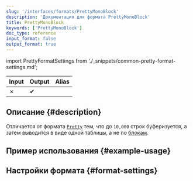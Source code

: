 ```yaml
---
slug: '/interfaces/formats/PrettyMonoBlock'
description: 'Документация для формата PrettyMonoBlock'
title: PrettyMonoBlock
keywords: ['PrettyMonoBlock']
doc_type: reference
input_format: false
output_format: true
---
```

import PrettyFormatSettings from './_snippets/common-pretty-format-settings.md';

| Input | Output  | Alias |
|-------|---------|-------|
| ✗     | ✔       |       |

## Описание {#description}

Отличается от формата [`Pretty`](/interfaces/formats/Pretty) тем, что до `10,000` строк буферизуется, 
а затем выводится в виде одной таблицы, а не по [блокам](/development/architecture#block).

## Пример использования {#example-usage}

## Настройки формата {#format-settings}

<PrettyFormatSettings/>